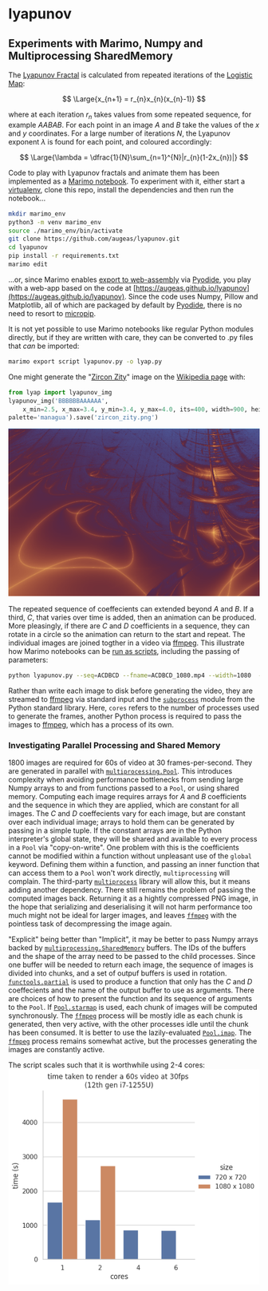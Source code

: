 # lyapunov
## Experiments with Marimo, Numpy and Multiprocessing SharedMemory

The [Lyapunov Fractal](https://en.wikipedia.org/wiki/Lyapunov_fractal) is calculated
from repeated iterations of the [Logistic Map](https://en.wikipedia.org/wiki/Logistic_map):

$$ \Large{x_{n+1} = r_{n}x_{n}(x_{n}-1)} $$

where at each iteration $r_{n}$ takes values from some repeated sequence, for 
example $AABAB$. For each point in an image $A$ and $B$ take the values of
the $x$ and $y$ coordinates. For a large number of iterations $N$, the Lyapunov
exponent $\lambda$ is found for each point, and coloured accordingly:

$$ \Large{\lambda = \dfrac{1}{N}\sum_{n=1}^{N}|r_{n}(1-2x_{n})|} $$

Code to play with Lyapunov fractals and animate them has been implemented as a [Marimo notebook](https://marimo.io/).
To experiment with it, either start a [virtualenv](https://docs.python.org/3/library/venv.html),
clone this repo, install the dependencies and then run the notebook...

```bash
mkdir marimo_env
python3 -m venv marimo_env
source ./marimo_env/bin/activate
git clone https://github.com/augeas/lyapunov.git
cd lyapunov
pip install -r requirements.txt
marimo edit
```

...or, since Marimo enables [export to web-assembly](https://docs.marimo.io/guides/wasm/) via
[Pyodide](https://pyodide.org/en/stable/), you play with a web-app
based on the code at [https://augeas.github.io/lyapunov](https://augeas.github.io/lyapunov).
Since the code uses Numpy, Pillow and Matplotlib, all of which are packaged by default by [Pyodide](https://pyodide.org/en/stable/),
there is no need to resort to [micropip](https://micropip.pyodide.org/en/latest/project/usage.html).

It is not yet possible to use Marimo notebooks like regular Python modules directly, but if they are written
with care, they can be converted to .py files that *can* be imported:

```bash
marimo export script lyapunov.py -o lyap.py
```

One might generate the "[Zircon Zity](https://en.wikipedia.org/wiki/Lyapunov_fractal#/media/File:Lyapunov-fractal.png)"
image on the [Wikipedia page](https://en.wikipedia.org/wiki/Lyapunov_fractal) with:

```python
from lyap import lyapunov_img
lyapunov_img('BBBBBBAAAAAA',
    x_min=2.5, x_max=3.4, y_min=3.4, y_max=4.0, its=400, width=900, height=600,
palette='managua').save('zircon_zity.png')
```

![Zircon Zity](img/zircon_zity.png)

The repeated sequence of coeffecients can extended beyond $A$ and $B$. If a third,
$C$, that varies over time is added, then an animation can be produced. More pleasingly,
if there are $C$ and $D$ coefficients in a sequence, they can rotate in a circle so the
animation can return to the start and repeat. The individual images are joined togther
in a video via [ffmpeg](https://ffmpeg.org/). This illustrate how Marimo notebooks can
be [run as scripts](https://docs.marimo.io/guides/scripts/), including the passing of
parameters:

```bash
python lyapunov.py --seq=ACDBCD --fname=ACDBCD_1080.mp4 --width=1080  --height=1080 --xc 2.95 --yc 2.95 --rad=0.25 --pal twilight --cores=2
```

Rather than write each image to disk before generating the video, they are
streamed to [ffmpeg](https://ffmpeg.org/) via standard input and the
[`subprocess`](https://docs.python.org/3/library/subprocess.html) module from the Python
standard library. Here, `cores` refers to the number of processes used to generate the frames,
another Python process is required to pass the images to [ffmpeg](https://ffmpeg.org/),
which has a process of its own.

### Investigating Parallel Processing and Shared Memory

1800 images are required for 60s of video at 30 frames-per-second. They are
generated in parallel with
[`multiprocessing.Pool`](https://docs.python.org/3/library/multiprocessing.html#module-multiprocessing.pool).
This introduces complexity when avoiding performance bottlenecks from sending
large Numpy arrays to and from functions passed to a `Pool`, or using shared memory.
Computing each image requires arrays for $A$ and $B$ coefficients and the sequence in which
they are applied, which are constant for all images. The $C$ and $D$ coeffecients vary for
each image, but are constant over each individual image; arrays to hold them can be generated
by passing in a simple tuple. If the constant arrays are in the Python interpreter's
global state, they will be shared and available to every process in a `Pool`
via "copy-on-write". One problem with this is the coefficients cannot be modified
within a function without unpleasant use of the `global` keyword. Defining them within a
function, and passing an inner function that can access them to a `Pool` won't work
directly, `multiprocessing` will complain. The third-party
[`multiprocess`](https://pypi.org/project/multiprocess/) library will
allow this, but it means adding another dependency. There still remains the problem
of passing the computed images back. Returning it as a hightly compressed PNG image,
in the hope that serializing and deserialising it will not harm performance too much
might not be ideal for larger images, and leaves [`ffmpeg`](https://ffmpeg.org/) with the pointless task of
decompressing the image again.

"Explicit" being better than "Implicit", it may be better to pass Numpy arrays backed
by [`multiprocessing.SharedMemory`](https://docs.python.org/3/library/multiprocessing.shared_memory.html)
buffers. The IDs of the buffers and the shape of the array need to be passed to the child processes.
Since one buffer will be needed to return each image, the sequence of images is divided
into chunks, and a set of outpuf buffers is used in rotation.
[`functools.partial`](https://docs.python.org/3/library/functools.html#functools.partial)
is used to produce a function that only has the $C$ and $D$ coeffecients and the name of the 
output buffer to use as arguments. There are choices of how to present the function and its
sequence of arguments to the `Pool`. If
[`Pool.starmap`](https://docs.python.org/3/library/multiprocessing.html#multiprocessing.pool.Pool.starmap)
is used, each chunk of images will be computed synchronously. The [`ffmpeg`](https://ffmpeg.org/) process will be
mostly idle as each chunk is generated, then very active, with the other processes idle until
the chunk has been consumed. It is better to use the lazily-evaluated
[`Pool.imap`](https://docs.python.org/3/library/multiprocessing.html#multiprocessing.pool.Pool.imap).
The [`ffmpeg`](https://ffmpeg.org/) process remains somewhat active, but the processes generating
the images are constantly active.
 
The script scales such that it is worthwhile using 2-4 cores:
![benchmarks](img/benchmark.png)
